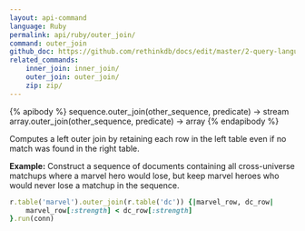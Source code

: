 ```yaml
---
layout: api-command 
language: Ruby
permalink: api/ruby/outer_join/
command: outer_join 
github_doc: https://github.com/rethinkdb/docs/edit/master/2-query-language/api/ruby/joins/outer_join.md
related_commands:
    inner_join: inner_join/
    outer_join: outer_join/
    zip: zip/
---
```


{% apibody %}
sequence.outer_join(other_sequence, predicate) &rarr; stream
array.outer_join(other_sequence, predicate) &rarr; array
{% endapibody %}

Computes a left outer join by retaining each row in the left table even if no match was
found in the right table.

__Example:__ Construct a sequence of documents containing all cross-universe matchups
where a marvel hero would lose, but keep marvel heroes who would never lose a matchup in
the sequence.

```rb
r.table('marvel').outer_join(r.table('dc')) {|marvel_row, dc_row|
    marvel_row[:strength] < dc_row[:strength]
}.run(conn)
```


